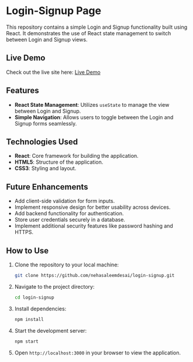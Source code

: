 # Login-Signup Page

This repository contains a simple Login and Signup functionality built using React. It demonstrates the use of React state management to switch between Login and Signup views.

## Live Demo

Check out the live site here: [Live Demo](https://nehasaleemdesai.github.io/login-signup/)

## Features

- **React State Management**: Utilizes `useState` to manage the view between Login and Signup.
- **Simple Navigation**: Allows users to toggle between the Login and Signup forms seamlessly.

## Technologies Used

- **React**: Core framework for building the application.
- **HTML5**: Structure of the application.
- **CSS3**: Styling and layout.

## Future Enhancements

- Add client-side validation for form inputs.
- Implement responsive design for better usability across devices.
- Add backend functionality for authentication.
- Store user credentials securely in a database.
- Implement additional security features like password hashing and HTTPS.

## How to Use

1. Clone the repository to your local machine:
   ```bash
   git clone https://github.com/nehasaleemdesai/login-signup.git
   ```
2. Navigate to the project directory:
   ```bash
   cd login-signup
   ```
3. Install dependencies:
   ```bash
   npm install
   ```
4. Start the development server:
   ```bash
   npm start
   ```
5. Open `http://localhost:3000` in your browser to view the application.
